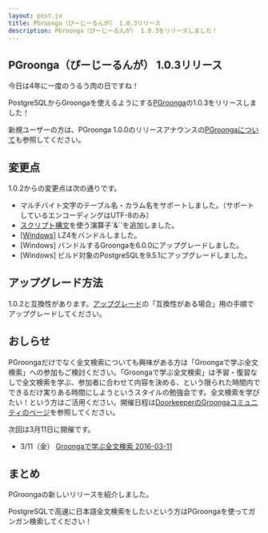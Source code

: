 ```yaml
---
layout: post.ja
title: PGroonga（ぴーじーるんが） 1.0.3リリース
description: PGroonga（ぴーじーるんが） 1.0.3をリリースしました！
---
```


## PGroonga（ぴーじーるんが） 1.0.3リリース

今日は4年に一度のうるう肉の日ですね！

PostgreSQLからGroongaを使えるようにする[PGroonga](http://pgroonga.github.io/ja/)の1.0.3をリリースしました！

新規ユーザーの方は、PGroonga 1.0.0のリリースアナウンスの[PGroongaについて](/ja/blog/2015/10/29/pgroonga-1.0.0.html#pgroonga)も参照してください。

## 変更点

1.0.2からの変更点は次の通りです。

  * マルチバイト文字のテーブル名・カラム名をサポートしました。（サポートしているエンコーディングはUTF-8のみ）
  * [スクリプト構文](http://groonga.org/ja/docs/reference/grn_expr/script_syntax.html)を使う演算子`&\``を追加しました。
  * [[Windows](https://pgroonga.github.io/ja/install/windows.html)] LZ4をバンドルしました。
  * [Windows] バンドルするGroongaを6.0.0にアップグレードしました。
  * [Windows] ビルド対象のPostgreSQLを9.5.1にアップグレードしました。

## アップグレード方法

1.0.2と互換性があります。[アップグレード](http://pgroonga.github.io/ja/upgrade/)の「互換性がある場合」用の手順でアップグレードしてください。

## おしらせ

PGroongaだけでなく全文検索についても興味がある方は「Groongaで学ぶ全文検索」への参加もご検討ください。「Groongaで学ぶ全文検索」は予習・復習なしで全文検索を学ぶ、参加者に合わせて内容を決める、という限られた時間内でできるだけ実りある時間にしようというスタイルの勉強会です。全文検索を学びたい！という方はご活用ください。開催日程は[DoorkeeperのGroongaコミュニティのページ](https://groonga.doorkeeper.jp/)を参照してください。

次回は3月11日に開催です。

  * 3/11（金） [Groongaで学ぶ全文検索 2016-03-11](https://groonga.doorkeeper.jp/events/40088)

## まとめ

PGroongaの新しいリリースを紹介しました。

PostgreSQLで高速に日本語全文検索をしたいという方はPGroongaを使ってガンガン検索してください！
